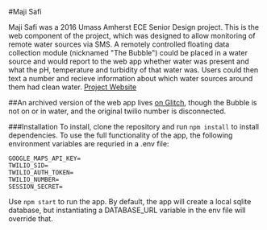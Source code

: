 #Maji Safi

Maji Safi was a 2016 Umass Amherst ECE Senior Design project. This is the web component of the project, which was designed to allow monitoring of remote water sources via SMS. A remotely controlled floating data collection module (nicknamed "The Bubble") could be placed in a water source and would report to the web app whether water was present and what the pH, temperature and turbidity of that water was. Users could then text a number and recieve information about which water sources around them had clean water. 
[Project Website](http://www.ecs.umass.edu/ece/sdp/sdp16/team13/MajiSafiWebsite.html)

##An archived version of the web app lives [on Glitch](https://maji-safi.glitch.me/), though the Bubble is not on or in water, and the original twilio number is disconnected. 

###Installation
To install, clone the repository and run `npm install` to install dependencies. To use the full functionality of the app, the following environment variables are requried in a .env file:
```
GOOGLE_MAPS_API_KEY=
TWILIO_SID=
TWILIO_AUTH_TOKEN=
TWILIO_NUMBER=
SESSION_SECRET=
```
Use `npm start` to run the app. By default, the app will create a local sqlite database, but instantiating a DATABASE\_URL variable in the env file will override that. 
